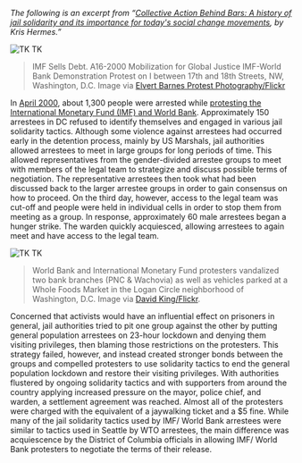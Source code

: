 *The following is an excerpt from “*[*Collective Action Behind Bars: A history of jail solidarity and its importance for today's social change movements*](https://uppingtheanti.org/journal/article/18-collective-action-behind-bars)*, by Kris Hermes.”*

![TK TK](imf-sells-debt.jpg)
> IMF Sells Debt. A16-2000 Mobilization for Global Justice IMF-World Bank Demonstration Protest on I between 17th and 18th Streets, NW, Washington, D.C. Image via [Elvert Barnes Protest Photography/Flickr](https://www.flickr.com/photos/perspective/22007512443/in/album-72157626481611308/)

In [April 2000](https://www.globalissues.org/article/23/imf--world-bank-protests-washington-dc), about 1,300 people were arrested while [protesting the International Monetary Fund (IMF) and World Bank](https://www.washingtonpost.com/archive/opinions/2001/09/10/why-we-protest/8a795e97-d694-4d60-b15c-bbff414e26e9/). Approximately 150 arrestees in DC refused to identify themselves and engaged in various jail solidarity tactics. Although some violence against arrestees had occurred early in the detention process, mainly by US Marshals, jail authorities allowed arrestees to meet in large groups for long periods of time. This allowed representatives from the gender-divided arrestee groups to meet with members of the legal team to strategize and discuss possible terms of negotiation. The representative arrestees then took what had been discussed back to the larger arrestee groups in order to gain consensus on how to proceed. On the third day, however, access to the legal team was cut-off and people were held in individual cells in order to stop them from meeting as a group. In response, approximately 60 male arrestees began a hunger strike. The warden quickly acquiesced, allowing arrestees to again meet and have access to the legal team.

![TK TK](atm-around-corner.jpg)
> World Bank and International Monetary Fund protesters vandalized two bank branches (PNC & Wachovia) as well as vehicles parked at a Whole Foods Market in the Logan Circle neighborhood of Washington, D.C. Image via [David King/Flickr](https://www.flickr.com/photos/bootbearwdc/).

Concerned that activists would have an influential effect on prisoners in general, jail authorities tried to pit one group against the other by putting general population arrestees on 23-hour lockdown and denying them visiting privileges, then blaming those restrictions on the protesters. This strategy failed, however, and instead created stronger bonds between the groups and compelled protesters to use solidarity tactics to end the general population lockdown and restore their visiting privileges. With authorities flustered by ongoing solidarity tactics and with supporters from around the country applying increased pressure on the mayor, police chief, and warden, a settlement agreement was reached. Almost all of the protesters were charged with the equivalent of a jaywalking ticket and a $5 fine.
While many of the jail solidarity tactics used by IMF/ World Bank arrestees were similar to tactics used in Seattle by WTO arrestees, the main difference was acquiescence by the District of Columbia officials in allowing IMF/ World Bank protesters to negotiate the terms of their release.
